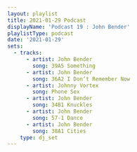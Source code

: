 ```yaml
---
layout: playlist
title: 2021-01-29 Podcast
displayName: 'Podcast 19 : John Bender'
playlistType: podcast
date: '2021-01-29'
sets:
  - tracks:
      - artist: John Bender
        song: 39A5 Something
      - artist: John Bender
        song: 36A2 I Don’t Remember Now
      - artist: Johnny Vortex
        song: Phone Sex
      - artist: John Bender
        song: 34B1 Knuckles
      - artist: John Bender
        song: 57-1 Dance
      - artist: John Bender
        song: 38A1 Cities
    type: dj_set
---
```

